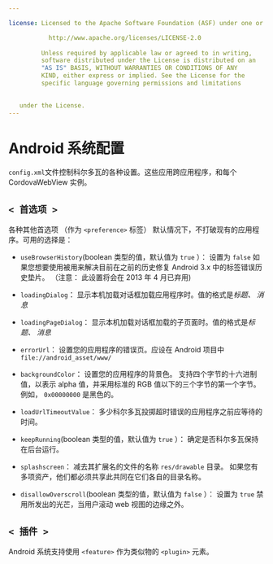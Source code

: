 ```yaml
---

license: Licensed to the Apache Software Foundation (ASF) under one or more contributor license agreements. See the NOTICE file distributed with this work for additional information regarding copyright ownership. The ASF licenses this file to you under the Apache License, Version 2.0 (the "License"); you may not use this file except in compliance with the License. You may obtain a copy of the License at

           http://www.apache.org/licenses/LICENSE-2.0
    
         Unless required by applicable law or agreed to in writing,
         software distributed under the License is distributed on an
         "AS IS" BASIS, WITHOUT WARRANTIES OR CONDITIONS OF ANY
         KIND, either express or implied. See the License for the
         specific language governing permissions and limitations
    

   under the License.
---
```


# Android 系统配置

`config.xml`文件控制科尔多瓦的各种设置。这些应用跨应用程序，和每个 CordovaWebView 实例。

## `< 首选项 >`

各种其他首选项 （作为 `<preference>` 标签） 默认情况下，不打破现有的应用程序。可用的选择是：

*   `useBrowserHistory`(boolean 类型的值，默认值为 `true` ）： 设置为 `false` 如果您想要使用被用来解决目前在之前的历史修复 Android 3.x 中的标签错误历史垫片。 （注意： 此设置将会在 2013 年 4 月已弃用)

*   `loadingDialog`： 显示本机加载对话框加载应用程序时。值的格式是*标题、 消息*

*   `loadingPageDialog`： 显示本机加载对话框加载的子页面时。值的格式是*标题、 消息*

*   `errorUrl`： 设置您的应用程序的错误页。应设在 Android 项目中`file://android_asset/www/`

*   `backgroundColor`： 设置您的应用程序的背景色。 支持四个字节的十六进制值，以表示 alpha 值，并采用标准的 RGB 值以下的三个字节的第一个字节。 例如， `0x00000000` 是黑色的。

*   `loadUrlTimeoutValue`： 多少科尔多瓦投掷超时错误的应用程序之前应等待的时间。

*   `keepRunning`(boolean 类型的值，默认值为 `true` ）： 确定是否科尔多瓦保持在后台运行。

*   `splashscreen`： 减去其扩展名的文件的名称 `res/drawable` 目录。 如果您有多项资产，他们都必须共享此共同在它们各自的目录名称。

*   `disallowOverscroll`(boolean 类型的值，默认值为 `false` ）： 设置为 `true` 禁用所发出的光芒，当用户滚动 web 视图的边缘之外。

## `< 插件 >`

Android 系统支持使用 `<feature>` 作为类似物的 `<plugin>` 元素。